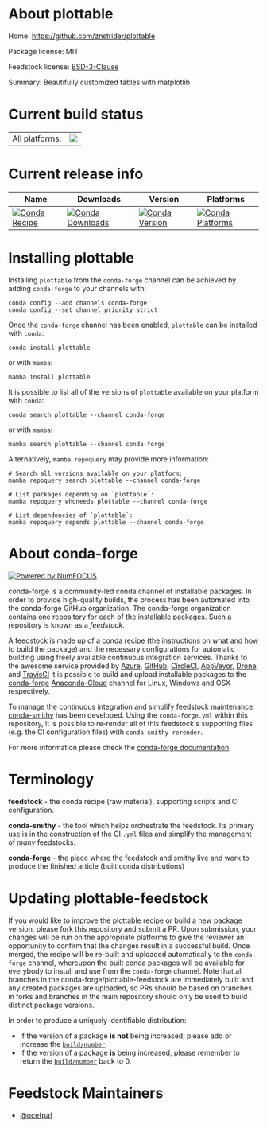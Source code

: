 About plottable
===============

Home: https://github.com/znstrider/plottable

Package license: MIT

Feedstock license: [BSD-3-Clause](https://github.com/conda-forge/plottable-feedstock/blob/main/LICENSE.txt)

Summary: Beautifully customized tables with matplotlib

Current build status
====================


<table><tr><td>All platforms:</td>
    <td>
      <a href="https://dev.azure.com/conda-forge/feedstock-builds/_build/latest?definitionId=17937&branchName=main">
        <img src="https://dev.azure.com/conda-forge/feedstock-builds/_apis/build/status/plottable-feedstock?branchName=main">
      </a>
    </td>
  </tr>
</table>

Current release info
====================

| Name | Downloads | Version | Platforms |
| --- | --- | --- | --- |
| [![Conda Recipe](https://img.shields.io/badge/recipe-plottable-green.svg)](https://anaconda.org/conda-forge/plottable) | [![Conda Downloads](https://img.shields.io/conda/dn/conda-forge/plottable.svg)](https://anaconda.org/conda-forge/plottable) | [![Conda Version](https://img.shields.io/conda/vn/conda-forge/plottable.svg)](https://anaconda.org/conda-forge/plottable) | [![Conda Platforms](https://img.shields.io/conda/pn/conda-forge/plottable.svg)](https://anaconda.org/conda-forge/plottable) |

Installing plottable
====================

Installing `plottable` from the `conda-forge` channel can be achieved by adding `conda-forge` to your channels with:

```
conda config --add channels conda-forge
conda config --set channel_priority strict
```

Once the `conda-forge` channel has been enabled, `plottable` can be installed with `conda`:

```
conda install plottable
```

or with `mamba`:

```
mamba install plottable
```

It is possible to list all of the versions of `plottable` available on your platform with `conda`:

```
conda search plottable --channel conda-forge
```

or with `mamba`:

```
mamba search plottable --channel conda-forge
```

Alternatively, `mamba repoquery` may provide more information:

```
# Search all versions available on your platform:
mamba repoquery search plottable --channel conda-forge

# List packages depending on `plottable`:
mamba repoquery whoneeds plottable --channel conda-forge

# List dependencies of `plottable`:
mamba repoquery depends plottable --channel conda-forge
```


About conda-forge
=================

[![Powered by
NumFOCUS](https://img.shields.io/badge/powered%20by-NumFOCUS-orange.svg?style=flat&colorA=E1523D&colorB=007D8A)](https://numfocus.org)

conda-forge is a community-led conda channel of installable packages.
In order to provide high-quality builds, the process has been automated into the
conda-forge GitHub organization. The conda-forge organization contains one repository
for each of the installable packages. Such a repository is known as a *feedstock*.

A feedstock is made up of a conda recipe (the instructions on what and how to build
the package) and the necessary configurations for automatic building using freely
available continuous integration services. Thanks to the awesome service provided by
[Azure](https://azure.microsoft.com/en-us/services/devops/), [GitHub](https://github.com/),
[CircleCI](https://circleci.com/), [AppVeyor](https://www.appveyor.com/),
[Drone](https://cloud.drone.io/welcome), and [TravisCI](https://travis-ci.com/)
it is possible to build and upload installable packages to the
[conda-forge](https://anaconda.org/conda-forge) [Anaconda-Cloud](https://anaconda.org/)
channel for Linux, Windows and OSX respectively.

To manage the continuous integration and simplify feedstock maintenance
[conda-smithy](https://github.com/conda-forge/conda-smithy) has been developed.
Using the ``conda-forge.yml`` within this repository, it is possible to re-render all of
this feedstock's supporting files (e.g. the CI configuration files) with ``conda smithy rerender``.

For more information please check the [conda-forge documentation](https://conda-forge.org/docs/).

Terminology
===========

**feedstock** - the conda recipe (raw material), supporting scripts and CI configuration.

**conda-smithy** - the tool which helps orchestrate the feedstock.
                   Its primary use is in the construction of the CI ``.yml`` files
                   and simplify the management of *many* feedstocks.

**conda-forge** - the place where the feedstock and smithy live and work to
                  produce the finished article (built conda distributions)


Updating plottable-feedstock
============================

If you would like to improve the plottable recipe or build a new
package version, please fork this repository and submit a PR. Upon submission,
your changes will be run on the appropriate platforms to give the reviewer an
opportunity to confirm that the changes result in a successful build. Once
merged, the recipe will be re-built and uploaded automatically to the
`conda-forge` channel, whereupon the built conda packages will be available for
everybody to install and use from the `conda-forge` channel.
Note that all branches in the conda-forge/plottable-feedstock are
immediately built and any created packages are uploaded, so PRs should be based
on branches in forks and branches in the main repository should only be used to
build distinct package versions.

In order to produce a uniquely identifiable distribution:
 * If the version of a package **is not** being increased, please add or increase
   the [``build/number``](https://docs.conda.io/projects/conda-build/en/latest/resources/define-metadata.html#build-number-and-string).
 * If the version of a package **is** being increased, please remember to return
   the [``build/number``](https://docs.conda.io/projects/conda-build/en/latest/resources/define-metadata.html#build-number-and-string)
   back to 0.

Feedstock Maintainers
=====================

* [@ocefpaf](https://github.com/ocefpaf/)

